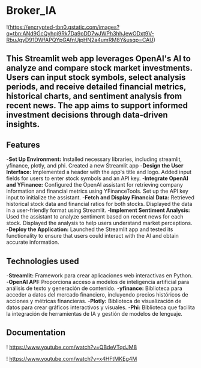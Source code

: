 # Broker_IA

!(https://encrypted-tbn0.gstatic.com/images?q=tbn:ANd9GcQyhqi9Rk7Da9oDD7wJWPh3hhJewODxt9V-RbuJgyD91DWfAPQYpGAfnUjpHN2a4umRM8Y&usqp=CAU)

## This Streamlit web app leverages OpenAI's AI to analyze and compare stock market investments. Users can input stock symbols, select analysis periods, and receive detailed financial metrics, historical charts, and sentiment analysis from recent news. The app aims to support informed investment decisions through data-driven insights.

## Features
-**Set Up Environment:** Installed necessary libraries, including streamlit, yfinance, plotly, and phi. Created a new Streamlit app
-**Design the User Interface:** Implemented a header with the app's title and logo. Added input fields for users to enter stock symbols and an API key.
-**Integrate OpenAI and YFinance:** Configured the OpenAI assistant for retrieving company information and financial metrics using YFinanceTools. Set up the API key input to initialize the assistant.
-**Fetch and Display Financial Data:** Retrieved historical stock data and financial ratios for both stocks. Displayed the data in a user-friendly format using Streamlit.
-**Implement Sentiment Analysis:** Used the assistant to analyze sentiment based on recent news for each stock. Displayed the analysis to help users understand market perceptions.
-**Deploy the Application:** Launched the Streamlit app and tested its functionality to ensure that users could interact with the AI and obtain accurate information.

## Technologies used

-**Streamlit:** Framework para crear aplicaciones web interactivas en Python.
-**OpenAI API:** Proporciona acceso a modelos de inteligencia artificial para análisis de texto y generación de contenido.
-**yfinance:** Biblioteca para acceder a datos del mercado financiero, incluyendo precios históricos de acciones y métricas financieras.
-**Plotly:** Biblioteca de visualización de datos para crear gráficos interactivos y visuales.
-**Phi:** Biblioteca que facilita la integración de herramientas de IA y gestión de modelos de lenguaje.

## **Documentation**
! https://www.youtube.com/watch?v=QBdeVTqdJM8

! https://www.youtube.com/watch?v=x4HFtMKEg4M
